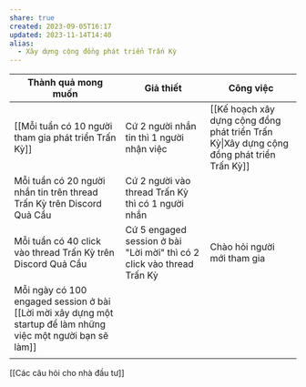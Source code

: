 ```yaml
---
share: true
created: 2023-09-05T16:17
updated: 2023-11-14T14:40
alias:
  - Xây dựng cộng đồng phát triển Trấn Kỳ
---
```


| Thành quả mong muốn                                                                                           | Giả thiết                                                              | Công việc                                                                                 |
| ------------------------------------------------------------------------------------------------------------- | ---------------------------------------------------------------------- | ----------------------------------------------------------------------------------------- |
| [[Mỗi tuần có 10 người tham gia phát triển Trấn Kỳ]]                                                          | Cứ 2 người nhắn tin thì 1 người nhận việc                              | [[Kế hoạch xây dựng cộng đồng phát triển Trấn Kỳ\|Xây dựng cộng đồng phát triển Trấn Kỳ]] |
| Mỗi tuần có 20 người nhắn tin trên thread Trấn Kỳ trên Discord Quả Cầu                                        | Cứ 2 người vào thread Trấn Kỳ thì có 1 người nhắn                      |                                                                                           |
| Mỗi tuần có 40 click vào thread Trấn Kỳ trên Discord Quả Cầu                                                  | Cứ 5 engaged session ở bài "Lời mời" thì có 2 click vào thread Trấn Kỳ | Chào hỏi người mới tham gia                                                               |
| Mỗi ngày có 100 engaged session ở bài [[Lời mời xây dựng một startup để làm những việc một người bạn sẽ làm]] |                                                                        |                                                                                           |
|                                                                                                               |                                                                        |                                                                                           |

[[Các câu hỏi cho nhà đầu tư]]
